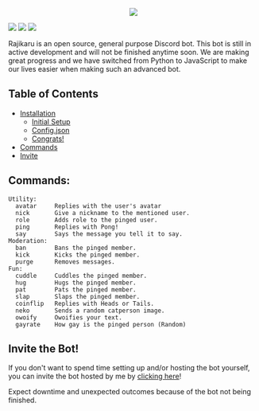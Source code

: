 <p align='center'>
  <img src='https://user-images.githubusercontent.com/66682497/151678869-494ec38e-5626-4a55-8cfa-e483bfe4d455.png'/>
</p>

<a href="https://github.com/Radiicall/rajikaru-bot/blob/main/LICENSE"><img src="https://img.shields.io:/github/license/Radiicall/rajikaru-bot?color=informational"></img></a>
<a href="https://github.com/Radiicall/rajikaru-bot/issues"><img src="https://img.shields.io:/github/issues/Radiicall/rajikaru-bot?color=important"></img></a>
<a href="https://twitter.com/intent/tweet?text=Wow:&url=https%3A%2F%2Fgithub.com%2FRadiicall%2Frajikaru-bot"><img src="https://img.shields.io:/twitter/url?style=social&url=https%3A%2F%2Fgithub.com%2FRadiicall%2Frajikaru-bot"></img></a>

Rajikaru is an open source, general purpose Discord bot.
This bot is still in active development and will not be finished anytime soon.
We are making great progress and we have switched from Python to JavaScript to make our lives easier when making such an advanced bot.

## Table of Contents
- [Installation](.github/DOCS/INSTALL.md)
  - [Initial Setup](.github/DOCS/INSTALL.md#initial-setup)
  - [Config.json](.github/DOCS/INSTALL.md#gathering-the-required-fields)
  - [Congrats!](.github/DOCS/INSTALL.md#congrats)
- [Commands](#commands)
- [Invite](#invite-the-bot)

## Commands:
```
Utility:
  avatar     Replies with the user's avatar
  nick       Give a nickname to the mentioned user.
  role       Adds role to the pinged user.
  ping       Replies with Pong!
  say        Says the message you tell it to say.
Moderation:
  ban        Bans the pinged member.
  kick       Kicks the pinged member.
  purge      Removes messages.
Fun:
  cuddle     Cuddles the pinged member.
  hug        Hugs the pinged member.
  pat        Pats the pinged member.
  slap       Slaps the pinged member.
  coinflip   Replies with Heads or Tails.
  neko       Sends a random catperson image.
  owoify     Owoifies your text.
  gayrate    How gay is the pinged person (Random)
```

## Invite the Bot!
If you don't want to spend time setting up and/or hosting the bot yourself, you can invite the bot hosted by me by <a href="https://discord.com/api/oauth2/authorize?client_id=900694117355487283&permissions=1377073080902&scope=bot%20applications.commands">clicking here</a>!

Expect downtime and unexpected outcomes because of the bot not being finished.
